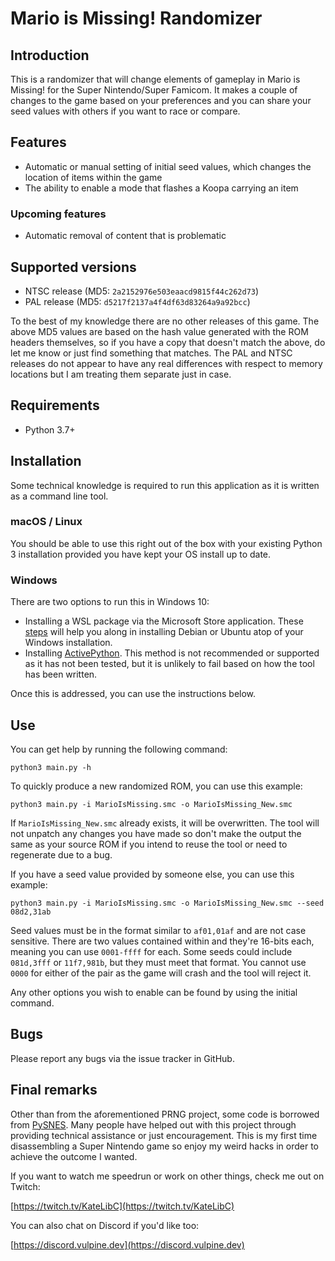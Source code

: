 # Mario is Missing! Randomizer

## Introduction

This is a randomizer that will change elements of gameplay in Mario is Missing! for the Super Nintendo/Super Famicom. It makes a couple of changes to the game based on your preferences and you can share your seed values with others if you want to race or compare.

## Features

* Automatic or manual setting of initial seed values, which changes the location of items within the game
* The ability to enable a mode that flashes a Koopa carrying an item

### Upcoming features

* Automatic removal of content that is problematic

## Supported versions

* NTSC release (MD5: `2a2152976e503eaacd9815f44c262d73`)
* PAL release (MD5: `d5217f2137a4f4df63d83264a9a92bcc`)

To the best of my knowledge there are no other releases of this game. The above MD5 values are based on the hash value generated with the ROM headers themselves, so if you have a copy that doesn't match the above, do let me know or just find something that matches. The PAL and NTSC releases do not appear to have any real differences with respect to memory locations but I am treating them separate just in case.

## Requirements

* Python 3.7+

## Installation

Some technical knowledge is required to run this application as it is written as a command line tool.

### macOS / Linux

You should be able to use this right out of the box with your existing Python 3 installation provided you have kept your OS install up to date.

### Windows

There are two options to run this in Windows 10:

* Installing a WSL package via the Microsoft Store application. These [steps](https://docs.microsoft.com/en-us/windows/wsl/install-win10) will help you along in installing Debian or Ubuntu atop of your Windows installation.
* Installing [ActivePython](https://www.activestate.com/products/python/downloads/). This method is not recommended or supported as it has not been tested, but it is unlikely to fail based on how the tool has been written.

Once this is addressed, you can use the instructions below.

## Use

You can get help by running the following command:

`python3 main.py -h`

To quickly produce a new randomized ROM, you can use this example:

`python3 main.py -i MarioIsMissing.smc -o MarioIsMissing_New.smc`

If `MarioIsMissing_New.smc` already exists, it will be overwritten. The tool will not unpatch any changes you have made so don't make the output the same as your source ROM if you intend to reuse the tool or need to regenerate due to a bug.

If you have a seed value provided by someone else, you can use this example:

`python3 main.py -i MarioIsMissing.smc -o MarioIsMissing_New.smc --seed 08d2,31ab`

Seed values must be in the format similar to `af01,01af` and are not case sensitive. There are two values contained within and they're 16-bits each, meaning you can use `0001-ffff` for each. Some seeds could include `081d,3fff` or `11f7,981b`, but they must meet that format. You cannot use `0000` for either of the pair as the game will crash and the tool will reject it.

Any other options you wish to enable can be found by using the initial command.

## Bugs

Please report any bugs via the issue tracker in GitHub.

## Final remarks

Other than from the aforementioned PRNG project, some code is borrowed from [PySNES](https://github.com/JonnyWalker/PySNES). Many people have helped out with this project through providing technical assistance or just encouragement. This is my first time disassembling a Super Nintendo game so enjoy my weird hacks in order to achieve the outcome I wanted.

If you want to watch me speedrun or work on other things, check me out on Twitch:

[https://twitch.tv/KateLibC](https://twitch.tv/KateLibC)

You can also chat on Discord if you'd like too:

[https://discord.vulpine.dev](https://discord.vulpine.dev)